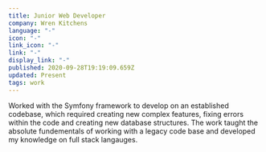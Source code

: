 ```yaml
---
title: Junior Web Developer
company: Wren Kitchens
language: "-"
icon: "-"
link_icon: "-"
link: "-"
display_link: "-"
published: 2020-09-28T19:19:09.659Z
updated: Present
tags: work
---
```

Worked with the Symfony framework to develop on an established codebase, which required creating new complex features, fixing errors within the code and creating new database structures. The work taught the absolute fundementals of working with a legacy code base and developed my knowledge on full stack langauges.
